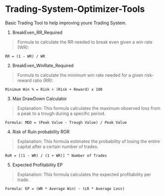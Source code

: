 # Trading-System-Optimizer-Tools
Basic Trading Tool to help improving youre Trading System.

1. BreakEven_RR_Required
> Formula to calculate the RR needed to break even given a win rate (WR):
``` 
RR = (1 - WR) / WR
```

2. BreakEven_WinRate_Required
> Formula to calculate the minimum win rate needed for a given risk-reward ratio (RR):
```
Minimum Win % = Risk ÷ (Risk + Reward) x 100
```

3. Max DrawDown Calculator
> Explanation: This formula calculates the maximum observed loss from a peak to a trough during a specific period.
```
Formula: MDD = (Peak Value - Trough Value) / Peak Value
```

4. Risk of Ruin probability ROR
> Explanation: This formula estimates the probability of losing the entire capital after a certain number of trades.
```
RoR = [(1 - WR) / (1 + WR)] ^ Number of Trades
```

5. Expected Profitability EP
> Explanation: This formula calculates the expected profitability per trade.
```
Formula: EP = (WR * Average Win) - (LR * Average Loss)
```

